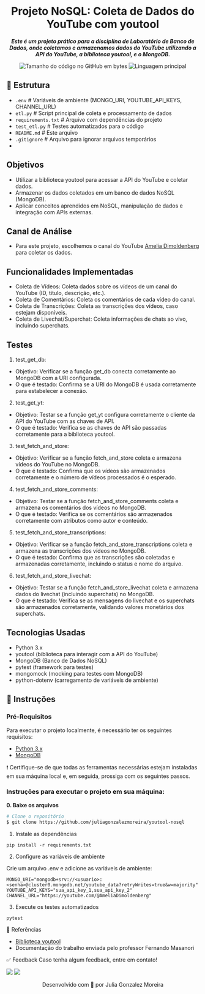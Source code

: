 <h1 align="center">
  Projeto NoSQL: Coleta de Dados do YouTube com youtool
</h1>

<p align="center">
	<b><i>
Este é um projeto prático para a disciplina de Laboratório de Banco de Dados, onde coletamos e armazenamos dados do YouTube utilizando a API do YouTube, a biblioteca youtool, e o MongoDB.
  </i></b>
</p>

<p align="center">
	<img alt="Tamanho do código no GitHub em bytes" src="https://img.shields.io/github/languages/code-size/juliagonzalezmoreira/youtool-nosql?color=6272a4" />
	<img alt="Linguagem principal" src="https://img.shields.io/github/languages/top/juliagonzalezmoreira/youtool-nosql?color=6272a4"/>
</p>

## 📁 Estrutura
- `.env`                    # Variáveis de ambiente (MONGO_URI, YOUTUBE_API_KEYS, CHANNEL_URL)
- `etl.py`                   # Script principal de coleta e processamento de dados
- `requirements.txt`         # Arquivo com dependências do projeto
- `test_etl.py`              # Testes automatizados para o código
- `README.md`                # Este arquivo
- `.gitignore`               # Arquivo para ignorar arquivos temporários
- 
## Objetivos
* Utilizar a biblioteca youtool para acessar a API do YouTube e coletar dados.
* Armazenar os dados coletados em um banco de dados NoSQL (MongoDB).
* Aplicar conceitos aprendidos em NoSQL, manipulação de dados e integração com APIs externas.

## Canal de Análise
* Para este projeto, escolhemos o canal do YouTube [Amelia Dimoldenberg](https://www.youtube.com/@AmeliaDimoldenberg) para coletar os dados.

## Funcionalidades Implementadas
* Coleta de Vídeos: Coleta dados sobre os vídeos de um canal do YouTube (ID, título, descrição, etc.).
* Coleta de Comentários: Coleta os comentários de cada vídeo do canal.
* Coleta de Transcrições: Coleta as transcrições dos vídeos, caso estejam disponíveis.
* Coleta de Livechat/Superchat: Coleta informações de chats ao vivo, incluindo superchats.

## Testes
1. test_get_db:
* Objetivo: Verificar se a função get_db conecta corretamente ao MongoDB com a URI configurada.
* O que é testado: Confirma se a URI do MongoDB é usada corretamente para estabelecer a conexão.
2. test_get_yt:
* Objetivo: Testar se a função get_yt configura corretamente o cliente da API do YouTube com as chaves de API.
* O que é testado: Verifica se as chaves de API são passadas corretamente para a biblioteca youtool.
3. test_fetch_and_store:
* Objetivo: Verificar se a função fetch_and_store coleta e armazena vídeos do YouTube no MongoDB.
* O que é testado: Confirma que os vídeos são armazenados corretamente e o número de vídeos processados é o esperado.
4. test_fetch_and_store_comments:
* Objetivo: Testar se a função fetch_and_store_comments coleta e armazena os comentários dos vídeos no MongoDB.
* O que é testado: Verifica se os comentários são armazenados corretamente com atributos como autor e conteúdo.
5. test_fetch_and_store_transcriptions:
* Objetivo: Verificar se a função fetch_and_store_transcriptions coleta e armazena as transcrições dos vídeos no MongoDB.
* O que é testado: Confirma que as transcrições são coletadas e armazenadas corretamente, incluindo o status e nome do arquivo.
6. test_fetch_and_store_livechat:
* Objetivo: Testar se a função fetch_and_store_livechat coleta e armazena dados do livechat (incluindo superchats) no MongoDB.
* O que é testado: Verifica se as mensagens do livechat e os superchats são armazenados corretamente, validando valores monetários dos superchats.

  
## Tecnologias Usadas
* Python 3.x
* youtool (biblioteca para interagir com a API do YouTube)
* MongoDB (Banco de Dados NoSQL)
* pytest (framework para testes)
* mongomock (mocking para testes com MongoDB)
* python-dotenv (carregamento de variáveis de ambiente)

## 📍 Instruções 

### Pré-Requisitos
Para executar o projeto localmente, é necessário ter os seguintes requisitos:
- [Python 3.x](https://www.python.org/)
- [MongoDB](https://www.mongodb.com/)

❗️ Certifique-se de que todas as ferramentas necessárias estejam instaladas em sua máquina local e, em seguida, prossiga com os seguintes passos. <br>

### Instruções para executar o projeto em sua máquina:

**0. Baixe os arquivos**

```bash
# Clone o repositório
$ git clone https://github.com/juliagonzalezmoreira/youtool-nosql
```
1. Instale as dependências

```
pip install -r requirements.txt
```
2. Configure as variáveis de ambiente

Crie um arquivo .env e adicione as variáveis de ambiente:

```
MONGO_URI="mongodb+srv://<usuario>:<senha>@cluster0.mongodb.net/youtube_data?retryWrites=true&w=majority"
YOUTUBE_API_KEYS="sua_api_key_1,sua_api_key_2"
CHANNEL_URL="https://youtube.com/@AmeliaDimoldenberg"
```

3. Execute os testes automatizados
```
pytest
```

🔗 Referências
- [Biblioteca youtool](https://github.com/PythonicCafe/youtool)
- Documentação do trabalho enviada pelo professor Fernando Masanori

✅ Feedback
Caso tenha algum feedback, entre em contato!

<a href = "mailto:juliagonzalezmoreira@gmail.com"><img src="https://img.shields.io/badge/Gmail-D14836?style=for-the-badge&logo=gmail&logoColor=white"></a> <a href="https://www.linkedin.com/in/julia-gonzalez-moreira/" target="_blank"><img src="https://img.shields.io/badge/-LinkedIn-%230077B5?style=for-the-badge&logo=linkedin&logoColor=white" target="_blank"></a>

<p align="center"> Desenvolvido com 💜 por Julia Gonzalez Moreira </p>
